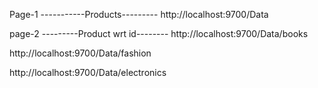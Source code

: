 Page-1 
-----------Products---------
http://localhost:9700/Data


page-2
---------Product wrt id--------
http://localhost:9700/Data/books

http://localhost:9700/Data/fashion

http://localhost:9700/Data/electronics





